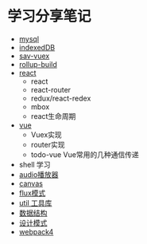# 学习分享笔记
- [mysql](mysql)
- [indexedDB](indexedDB)
- [sav-vuex](sav-vuex)
- [rollup-build](rollup-build)
- [react](hello-react)
	- react
	- react-router
	- redux/react-redex
	- mbox
	- react生命周期
- [vue](vue)
  - Vuex实现
  - router实现
  - todo-vue Vue常用的几种通信传递
- shell 学习
- [audio播放器](train/audio)
- [canvas](train/canvas)
- [flux模式](train/flux)
- [util 工具库](util)
- [数据结构](数据结构)
- [设计模式](设计模式)
- [webpack4](ueumd/webpack)
